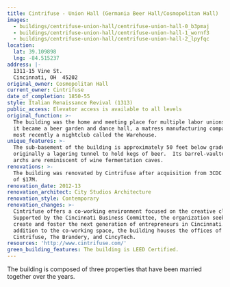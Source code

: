 ```yaml
---
title: Cintrifuse - Union Hall (Germania Beer Hall/Cosmopolitan Hall)
images:
  - buildings/centrifuse-union-hall/centrifuse-union-hall-0_b3pmaj
  - buildings/centrifuse-union-hall/centrifuse-union-hall-1_wornf3
  - buildings/centrifuse-union-hall/centrifuse-union-hall-2_lpyfqc
location:
  lat: 39.109898
  lng: -84.515237
address: |-
  1311-15 Vine St.
  Cincinnati, OH  45202
original_owner: Cosmopolitan Hall
current_owner: Cintrifuse
date_of_completion: 1850-55
style: Italian Renaissance Revival (1313)
public_access: Elevator access is available to all levels
original_function: >-
  The building was the home and meeting place for multiple labor unions.  Later
  it became a beer garden and dance hall, a matress manufacturing company, and
  most recently a nightclub called the Warehouse.
unique_features: >-
  The sub-basement of the building is approximately 50 feet below grade and was
  originally a lagering tunnel to hold kegs of beer.  Its barrel-vaulted brick
  archs are reminiscent of wine fermentation caves.
renovations: >-
  The building was renovated by Cintrifuse after acquisition from 3CDC at a cost
  of $17M.
renovation_date: 2012-13
renovation_architect: City Studios Architecture
renovation_style: Contemporary
renovation_changes: >-
  Cintrifuse offers a co-working environment focused on the creative class.
  Supported by the Cincinnati Business Committee, the organization seeks to
  create and foster the next generation of entrepreneurs in Cincinnati.  In
  addition to the co-working space, the building houses the offices of
  Cintrifuse, The Brandery, and CincyTech.
resources: 'http://www.cintrifuse.com/'
green_building_features: The building is LEED Certified.
---
```


The building is composed of three properties that have been married together over the years.
